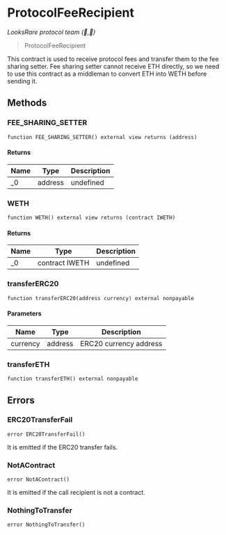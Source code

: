 # ProtocolFeeRecipient

_LooksRare protocol team (👀,💎)_

> ProtocolFeeRecipient

This contract is used to receive protocol fees and transfer them to the fee sharing setter. Fee sharing setter cannot receive ETH directly, so we need to use this contract as a middleman to convert ETH into WETH before sending it.

## Methods

### FEE_SHARING_SETTER

```solidity
function FEE_SHARING_SETTER() external view returns (address)
```

#### Returns

| Name | Type    | Description |
| ---- | ------- | ----------- |
| \_0  | address | undefined   |

### WETH

```solidity
function WETH() external view returns (contract IWETH)
```

#### Returns

| Name | Type           | Description |
| ---- | -------------- | ----------- |
| \_0  | contract IWETH | undefined   |

### transferERC20

```solidity
function transferERC20(address currency) external nonpayable
```

#### Parameters

| Name     | Type    | Description            |
| -------- | ------- | ---------------------- |
| currency | address | ERC20 currency address |

### transferETH

```solidity
function transferETH() external nonpayable
```

## Errors

### ERC20TransferFail

```solidity
error ERC20TransferFail()
```

It is emitted if the ERC20 transfer fails.

### NotAContract

```solidity
error NotAContract()
```

It is emitted if the call recipient is not a contract.

### NothingToTransfer

```solidity
error NothingToTransfer()
```
